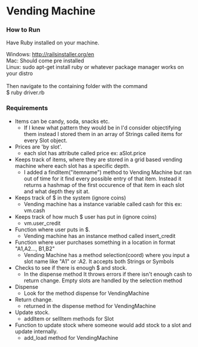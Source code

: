 <h1>Vending Machine</h1>

<h3> How to Run </h3>
Have Ruby installed on your machine.

Windows: <a href="http://railsinstaller.org/en">http://railsinstaller.org/en</a>
<br>Mac: Should come pre installed
<br>Linux: sudo apt-get install ruby
or whatever package manager works on your distro
<br><br>
Then navigate to the containing folder with the command <br>
$ ruby driver.rb

<h3> Requirements </h3>
<ul>
  <li> Items can be candy, soda, snacks etc. <ul><li> If I knew what pattern they would be in I'd consider objectifying them instead I stored them in an array of Strings called items for every Slot object. </li></ul></li>
  <li>Prices are 'by slot'.<ul><li>each slot has attribute called price ex: aSlot.price</li></ul> </li>
  <li>Keeps track of items, where they are stored in a grid based vending machine where each slot has a specific depth. <ul><li>I added a findItem("itemname") method to Vending Machine but ran out of time for it find every possible entry of that item. Instead it returns a hashmap of the first occurence of that item in each slot and what depth they sit at. </li></ul></li>
  <li>Keeps track of $ in the system (ignore coins) <ul><li> Vending machine has a instance variable called cash for this ex: vm.cash </li></ul> </li>
  <li>Keeps track of how much $ user has put in (ignore coins) <ul><li> vm.user_credit</li></ul></li>
  <li>Function where user puts in $. <ul><li>Vending machine has an instance method called insert_credit</li></ul></li>
  <li>Function where user purchases something in a location in format "A1,A2..., B1,B2" <ul><li> Vending Machine has a method selection(coord) where you input a slot name like "A1" or :A2. It accepts both Strings or Symbols </li></ul> </li>
  <li>Checks to see if there is enough $ and stock. <ul><li>In the dispense method It throws errors if there isn't enough cash to return change. Empty slots are handled by the selection method</li></ul></li>
  <li>Dispense <ul><li>Look for the method dispense for VendingMachine</li></ul></li>
  <li>Return change. <ul><li>returned in the dispense method for VendingMachine</li></ul></li>
  <li>Update stock. <ul><li>addItem or sellItem methods for Slot</li></ul></li>
  <li> Function to update stock where someone would add stock to a slot and update internally. <ul><li>add_load method for VendingMachine</li></ul> </li>
</ul>
